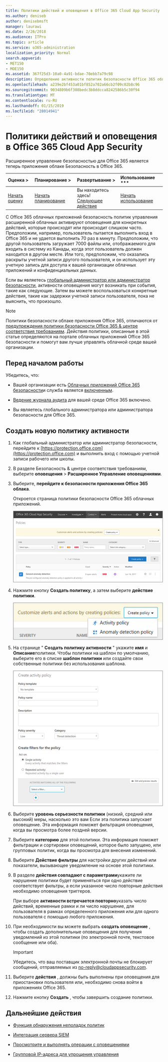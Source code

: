 ```yaml
---
title: Политики действий и оповещения в Office 365 Cloud App Security
ms.author: deniseb
author: denisebmsft
manager: laurawi
ms.date: 2/26/2018
ms.audience: ITPro
ms.topic: article
ms.service: o365-administration
localization_priority: Normal
search.appverid:
- MET150
- MOE150
ms.assetid: 367f25d3-10a0-4a91-bdae-70ebb7a79c98
description: Определение активности политик безопасности Office 365 облаке приложения для настройки оповещений для запуска, когда деятельности происходить или происходит слишком часто. Настраивая политики для запуска оповещения, можно получать уведомления о и отслеживать действия.
ms.openlocfilehash: a239e2bf453a01bf852a702a66cb2f09c02b8c96
ms.sourcegitcommit: 9034809b6f308bedc3b8ddcca8242586b5c30f94
ms.translationtype: MT
ms.contentlocale: ru-RU
ms.lasthandoff: 01/15/2019
ms.locfileid: "28014941"
---
```

# <a name="activity-policies-and-alerts-in-office-365-cloud-app-security"></a>Политики действий и оповещения в Office 365 Cloud App Security

Расширенное управление безопасностью для Office 365 является теперь приложения облаке Безопасность в Office 365.
  
|Оценка **\>**|Планирование **\>**|Развертывание **\>**|Использование ***|
|:-----|:-----|:-----|:-----|
|[Начать оценку](office-365-cas-overview.md) <br/> |[Начать планирование](get-ready-for-office-365-cas.md) <br/> |Вы находитесь здесь!  <br/> [Следующее действие](anomaly-detection-policies-in-ocas.md) <br/> |[Начать использование](utilization-activities-for-ocas.md) <br/> |
   
С Office 365 облачных приложений безопасность политик управления расширенной облачных активируют оповещения для конкретных действий, которые происходят или происходит слишком часто. Предположим, например, пользователь пытается выполнить вход в Office 365 и не удается выполнить 70 раз в минуту. Предположим, что другой пользователь загружает 7000 файлы или, отображаемого для входить в систему из Канады, когда этот пользователь должен находится в другом месте. Или того, предположим, что оказались раскрыты учетной записи другого пользователя, и он использует эту учетную запись для доступа к вашей организации облачных приложений и конфиденциальных данных.
  
Если вы являетесь [глобальный администратор или администратор безопасности](permissions-in-the-security-and-compliance-center.md), активности оповещения могут возникать при события, такие как следующие. Затем вы можете воспользоваться конкретные действия, такие как задержки учетной записи пользователя, пока не выяснить, что произошло.
  
> [!NOTE]
> Политики безопасности облаке приложения Office 365, отличаются от [предупреждения политики безопасности Office 365 &amp; центре соответствия требованиям](alert-policies.md). Действия политики, описанные в этой статье определяются на портале облачных приложений Office 365 безопасности и помогут вам лучше управлять облачной среде вашей организации. 
  
## <a name="before-you-begin"></a>Перед началом работы

Убедитесь, что:
  
- Вашей организации есть [Облачных приложений Office 365 безопасности](office-365-cas-overview.md)и служба является [включенным](turn-on-office-365-cas.md).
    
- [Ведение журнала аудита](turn-audit-log-search-on-or-off.md) для вашей среде Office 365 включено. 
    
- Вы являетесь глобального администратора или администратора безопасности для Office 365.
    
## <a name="create-a-new-activity-policy"></a>Создать новую политику активности

1. Как глобальный администратор или администратор безопасности, перейдите к [https://protection.office.com](https://protection.office.com) и выполнить вход с помощью учетной записи рабочего или школы. 
    
2. В разделе Безопасность &amp; центре соответствия требованиям, выберите **оповещения** \> **Расширенное Управление оповещениями**.
    
3. Выберите, **перейдите к безопасности приложения Office 365 облака**.
    
    Откроется страница политики безопасности Office 365 облачных приложений.
    
    ![При переходе к порталу Office 365 облачных приложений безопасности, запустите со страницей политик](media/5cb8833c-4e08-438c-bab3-91b5106f6f3f.png)
  
4. Нажмите кнопку **Создать политику**, а затем выберите **действие политики**.
    
    ![При создании политики в O365 сервера клиентского доступа, можно выбрать между активности и политики обнаружение неполадок.](media/79f34535-ddf9-4a5b-a0a3-8766bf9c174c.png)
  
5. На странице " **Создать политику активности** " укажите **имя** и **Описание**политики. Чтобы политики на шаблон по умолчанию, выберите его в списке **шаблон политики** или создайте свои собственные политики без использования шаблона. 
    
    ![Можно создать активности политик с Office 365 облачных приложений безопасности.](media/4083a76f-7074-4d6a-8200-6d76d49259d7.png)
  
6. Выберите **уровень серьезности политики** (низкий, средний или высокий) меры, насколько это вам Если эта политика запускает оповещение. Эта информация поможет фильтрация оповещения, когда вы просмотра более поздней версии. 
    
7. Выберите **категорию** для этой политики. Эта информация поможет фильтрации и сортировки оповещений, которое было запущено, или групповых политик, когда вы просмотра для внесения изменений. 
    
8. Выберите **Действие фильтры** для настройки других действий или показатели, вызывающее уведомление на основе этой политики. 
    
9. В разделе **действия совпадают с параметрами**укажите ли нарушение политики будет применяться при одно действие соответствует фильтры, а если указанное число повторные действия необходимо оповещения триггеров.
    
    При выборе **активности встречается повторно**указать число действий, временные рамки и ли число нарушение, для пользователя в рамках определенного приложения или для одного пользователя с помощью любого приложения.
    
10. При необходимости вы можете выбрать **создать оповещение** , чтобы создать дополнительные оповещения для получения уведомлений из этой политики (по электронной почте, текстовое сообщение или оба). 
    
    > [!IMPORTANT]
    > Убедитесь, что ваш поставщик электронной почты не блокирует сообщений, отправляемых из no-reply@cloudappsecurity.com. 
  
11. Выберите **действия** , должны быть выполнены при оповещения для приостановки пользователя или, необходимо снова войти в приложениях Office 365. 
    
12. Нажмите кнопку **Создать** , чтобы завершить создание политики. 
    
## <a name="next-steps"></a>Дальнейшие действия
<a name="nextsteps"> </a>

- [Функция обнаружения неполадок политик](anomaly-detection-policies-in-ocas.md)
    
- [Интеграция сервера SIEM](integrate-your-siem-server-with-office-365-cas.md)
    
- [Просмотрите и выполнять операции с оповещениями](review-office-365-cas-alerts.md)
    
- [Групповой IP-адреса для упрощения управления](group-your-ip-addresses-in-ocas.md)
    

